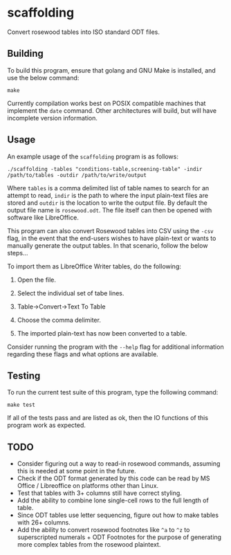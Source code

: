 # scaffolding

Convert rosewood tables into ISO standard ODT files.

## Building

To build this program, ensure that golang and GNU Make is installed, and
use the below command:

`make`

Currently compilation works best on POSIX compatible machines that implement
the `date` command. Other architectures will build, but will have incomplete
version information.

## Usage

An example usage of the `scaffolding` program is as follows:

```
./scaffolding -tables "conditions-table,screening-table" -indir /path/to/tables -outdir /path/to/write/output
```

Where `tables` is a comma delimited list of table names to search for an
attempt to read, `indir` is the path to where the input plain-text files
are stored and `outdir` is the location to write the output file. By default
the output file name is `rosewood.odt`. The file itself can then be opened
with software like LibreOffice.

This program can also convert Rosewood tables into CSV using the `-csv` flag,
in the event that the end-users wishes to have plain-text or wants to manually
generate the output tables. In that scenario, follow the below steps...

To import them as LibreOffice Writer tables, do the following:

1) Open the file.

2) Select the individual set of tabe lines.

3) Table->Convert->Text To Table

4) Choose the comma delimiter.

5) The imported plain-text has now been converted to a table.

Consider running the program with the `--help` flag for additional
information regarding these flags and what options are available.

## Testing

To run the current test suite of this program, type the following command:

`make test`

If all of the tests pass and are listed as ok, then the IO functions of this
program work as expected.

## TODO

* Consider figuring out a way to read-in rosewood commands, assuming this
  is needed at some point in the future.
* Check if the ODT format generated by this code can be read by MS Office
  / Libreoffice on platforms other than Linux.
* Test that tables with 3+ columns still have correct styling.
* Add the ability to combine lone single-cell rows to the full length of
  table.
* Since ODT tables use letter sequencing, figure out how to make tables
  with 26+ columns.
* Add the ability to convert rosewood footnotes like `^a` to `^z` to
  superscripted numerals + ODT Footnotes for the purpose of generating more
  complex tables from the rosewood plaintext.

